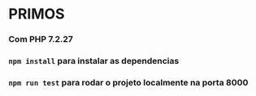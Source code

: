 # PRIMOS

### Com PHP 7.2.27

### ```npm install``` para instalar as dependencias

### ```npm run test``` para rodar o projeto localmente na porta 8000 